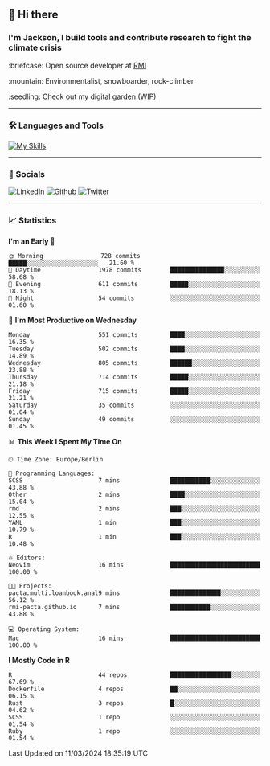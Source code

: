 ## :wave: Hi there
### I'm Jackson, I build tools and contribute research to fight the climate crisis
<p> :briefcase: Open source developer at <a href="https://rmi.org/" alt="RMI">RMI</a></p>
<p> :mountain: Environmentalist, snowboarder, rock-climber</p>
<p> :seedling: Check out my <a href="https://jdhoffa.github.io/" alt="digital garden">digital garden</a> (WIP) </p>

---

### :hammer_and_wrench: Languages and Tools

[![My Skills](https://skillicons.dev/icons?i=r,python,rust,js,html,css,postgresql,neovim,azure,docker,git&perline=6&theme=dark)](https://skillicons.dev)

---

### :iphone: Socials

[![LinkedIn](https://skillicons.dev/icons?i=linkedin&theme=dark)](https://www.linkedin.com/in/jackson-hoffart/) 
[![Github](https://skillicons.dev/icons?i=github&theme=dark)](https://github.com/jdhoffa) 
[![Twitter](https://skillicons.dev/icons?i=twitter&theme=dark)](https://twitter.com/jdhoffart) 

---

### :chart_with_upwards_trend: Statistics

 
<!--START_SECTION:waka-->
**I'm an Early 🐤** 

```text
🌞 Morning                728 commits         █████░░░░░░░░░░░░░░░░░░░░   21.60 % 
🌆 Daytime                1978 commits        ███████████████░░░░░░░░░░   58.68 % 
🌃 Evening                611 commits         █████░░░░░░░░░░░░░░░░░░░░   18.13 % 
🌙 Night                  54 commits          ░░░░░░░░░░░░░░░░░░░░░░░░░   01.60 % 
```
📅 **I'm Most Productive on Wednesday** 

```text
Monday                   551 commits         ████░░░░░░░░░░░░░░░░░░░░░   16.35 % 
Tuesday                  502 commits         ████░░░░░░░░░░░░░░░░░░░░░   14.89 % 
Wednesday                805 commits         ██████░░░░░░░░░░░░░░░░░░░   23.88 % 
Thursday                 714 commits         █████░░░░░░░░░░░░░░░░░░░░   21.18 % 
Friday                   715 commits         █████░░░░░░░░░░░░░░░░░░░░   21.21 % 
Saturday                 35 commits          ░░░░░░░░░░░░░░░░░░░░░░░░░   01.04 % 
Sunday                   49 commits          ░░░░░░░░░░░░░░░░░░░░░░░░░   01.45 % 
```


📊 **This Week I Spent My Time On** 

```text
🕑︎ Time Zone: Europe/Berlin

💬 Programming Languages: 
SCSS                     7 mins              ███████████░░░░░░░░░░░░░░   43.88 % 
Other                    2 mins              ████░░░░░░░░░░░░░░░░░░░░░   15.04 % 
rmd                      2 mins              ███░░░░░░░░░░░░░░░░░░░░░░   12.55 % 
YAML                     1 min               ███░░░░░░░░░░░░░░░░░░░░░░   10.79 % 
R                        1 min               ███░░░░░░░░░░░░░░░░░░░░░░   10.48 % 

🔥 Editors: 
Neovim                   16 mins             █████████████████████████   100.00 % 

🐱‍💻 Projects: 
pacta.multi.loanbook.anal9 mins              ██████████████░░░░░░░░░░░   56.12 % 
rmi-pacta.github.io      7 mins              ███████████░░░░░░░░░░░░░░   43.88 % 

💻 Operating System: 
Mac                      16 mins             █████████████████████████   100.00 % 
```

**I Mostly Code in R** 

```text
R                        44 repos            █████████████████░░░░░░░░   67.69 % 
Dockerfile               4 repos             ██░░░░░░░░░░░░░░░░░░░░░░░   06.15 % 
Rust                     3 repos             █░░░░░░░░░░░░░░░░░░░░░░░░   04.62 % 
SCSS                     1 repo              ░░░░░░░░░░░░░░░░░░░░░░░░░   01.54 % 
Ruby                     1 repo              ░░░░░░░░░░░░░░░░░░░░░░░░░   01.54 % 
```




 Last Updated on 11/03/2024 18:35:19 UTC
<!--END_SECTION:waka-->
